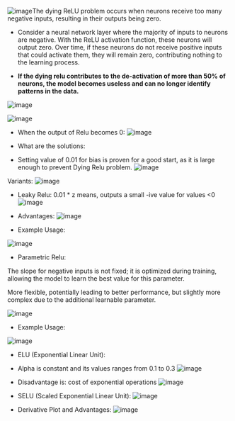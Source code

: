 ![image](https://github.com/user-attachments/assets/276e3786-ac7d-4e99-9f3b-3f041f4a582c)The dying ReLU problem occurs when neurons receive too many negative inputs, resulting in their outputs being zero.

* Consider a neural network layer where the majority of inputs to neurons are negative. With the ReLU activation function, these neurons will output zero. Over time, if these neurons do not receive positive inputs that could activate them, they will remain zero, contributing nothing to the learning process.

* **If the dying relu contributes to the de-activation of more than 50% of neurons, the model becomes useless and can no longer identify patterns in the data.**


![image](https://github.com/user-attachments/assets/653448ce-28c1-4d69-a26e-cbad9d489906)


![image](https://github.com/user-attachments/assets/8af292a3-a8cc-4a2b-a8c4-02047815f191)


* When the output of Relu becomes 0:
![image](https://github.com/user-attachments/assets/dcbc19be-2df5-4b34-8e81-ce6bbe8b30ec)

* What are the solutions:
* Setting value of 0.01 for bias is proven for a good start, as it is large enough to prevent Dying Relu problem.
![image](https://github.com/user-attachments/assets/9e8aabe0-e4b9-4328-8d15-16b156f0b37c)


Variants:
![image](https://github.com/user-attachments/assets/3450c494-3a47-416c-99ea-0723b1a3e474)


* Leaky Relu:
0.01 * z means, outputs a small -ive value for values <0
![image](https://github.com/user-attachments/assets/f134a8b7-d1c3-4cef-97eb-e9637798aca4)
* Advantages:
![image](https://github.com/user-attachments/assets/797068e3-b7ee-4ea1-9f28-cc966d582d71)

* Example Usage:
  
![image](https://github.com/user-attachments/assets/f9fcfea4-deca-487c-badc-5951b526b9f5)


* Parametric Relu:

The slope for negative inputs is not fixed; it is optimized during training, allowing the model to learn the best value for this parameter.

More flexible, potentially leading to better performance, but slightly more complex due to the additional learnable parameter.

![image](https://github.com/user-attachments/assets/c68ef394-8a9d-4086-a4bc-b14558c0faa9)


* Example Usage:
  
![image](https://github.com/user-attachments/assets/4bd80af0-488e-4bf2-971b-368eebc4a430)


* ELU (Exponential Linear Unit):
* Alpha is constant and its values ranges from 0.1 to 0.3
  ![image](https://github.com/user-attachments/assets/55605bf8-60ea-4788-8db2-3ff4bcd306bf)
* Disadvantage is: cost of exponential operations
  ![image](https://github.com/user-attachments/assets/6d88757a-bc45-42dd-9d52-af6835424b2f)


* SELU (Scaled Exponential Linear Unit):
![image](https://github.com/user-attachments/assets/26d57899-db3a-4f8c-a56c-423b2f162f36)

* Derivative Plot and Advantages:
![image](https://github.com/user-attachments/assets/a8d03610-8944-4d72-a1b5-55e7c5422537)


